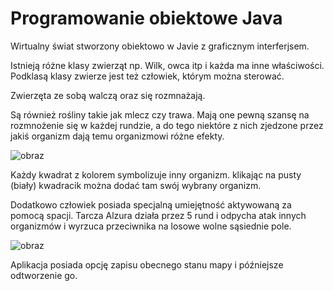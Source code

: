 # Programowanie obiektowe Java
Wirtualny świat stworzony obiektowo w Javie z graficznym interferjsem.

Istnieją różne klasy zwierząt np. Wilk, owca itp i każda ma inne właściwości.
Podklasą klasy zwierze jest też człowiek, którym można sterować.

Zwierzęta ze sobą walczą oraz się rozmnażają.

Są również rośliny takie jak mlecz czy trawa. Mają one pewną szansę na rozmnożenie się w każdej rundzie, a do tego niektóre z nich zjedzone przez jakiś organizm dają temu organizmowi różne efekty. 

![obraz](https://user-images.githubusercontent.com/81482747/211573961-3a2aa956-58d3-4b0e-8bb5-7650d8d9aeb1.png)

Każdy kwadrat z kolorem symbolizuje inny organizm. klikając na pusty (biały) kwadracik można dodać tam swój wybrany organizm.

Dodatkowo człowiek posiada specjalną umiejętność aktywowaną za pomocą spacji. Tarcza Alzura działa przez 5 rund i odpycha atak innych organizmów i wyrzuca przeciwnika na losowe wolne sąsiednie pole. 

![obraz](https://user-images.githubusercontent.com/81482747/211574985-007a6542-a5f4-4586-a793-48db1e7192d0.png)

Aplikacja posiada opcję zapisu obecnego stanu mapy i późniejsze odtworzenie go.
